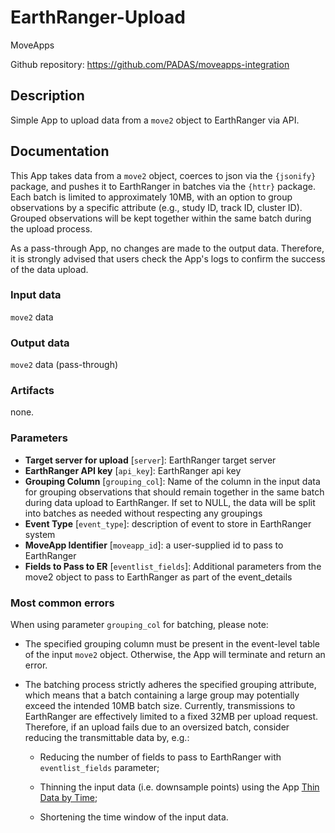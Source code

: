 # EarthRanger-Upload

MoveApps

Github repository: https://github.com/PADAS/moveapps-integration

## Description
Simple App to upload data from a `move2` object to EarthRanger via API.

## Documentation
This App takes data from a `move2` object, coerces to json via the `{jsonify}` package, and pushes it to EarthRanger in batches via the `{httr}` package. Each batch is limited to approximately 10MB, with an option to group observations by a specific attribute (e.g., study ID, track ID, cluster ID). Grouped observations will be kept together within the same batch during the upload process. 

As a pass-through App, no changes are made to the output data. Therefore, it is strongly advised that users check the App's logs to confirm the success of the data upload.

### Input data
`move2` data

### Output data
`move2` data (pass-through)

### Artifacts
none.

### Parameters 
- **Target server for upload** [`server`]:  EarthRanger target server
- **EarthRanger API key** [`api_key`]:  EarthRanger api key
- **Grouping Column** [`grouping_col`]: Name of the column in the input data for grouping observations that should remain together in the same batch during data upload to EarthRanger. If set to NULL, the data will be split into batches as needed without respecting any groupings
- **Event Type** [`event_type`]:  description of event to store in EarthRanger system
- **MoveApp Identifier** [`moveapp_id`]:  a user-supplied id to pass to EarthRanger
- **Fields to Pass to ER** [`eventlist_fields`]:  Additional parameters from the move2 object to pass to EarthRanger as part of the event_details


### Most common errors

When using parameter `grouping_col` for batching, please note:

- The specified grouping column must be present in the event-level table of the input `move2` object. Otherwise, the App will terminate and return an error.

- The batching process strictly adheres the specified grouping attribute, which means that a batch containing a large group may potentially exceed the intended 10MB batch size. Currently, transmissions to EarthRanger are effectively limited to a fixed 32MB per upload request. Therefore, if an upload fails due to an oversized batch, consider reducing the transmittable data by, e.g.: 

  - Reducing the number of fields to pass to EarthRanger with `eventlist_fields` parameter;
  
  - Thinning the input data (i.e. downsample points) using the App [Thin Data by Time](https://www.moveapps.org/apps/browser/9c814c17-c61c-4cad-857d-2b44402a78b3);
  
  - Shortening the time window of the input data.



 
 
